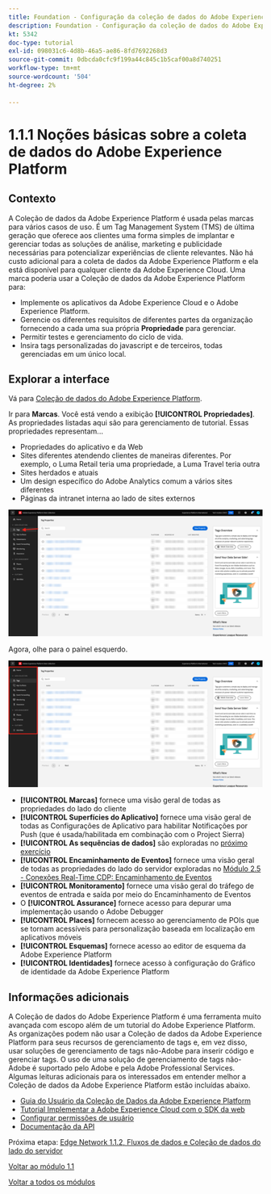 ```yaml
---
title: Foundation - Configuração da coleção de dados do Adobe Experience Platform e da extensão SDK da Web - Explicação da coleção de dados do Adobe Experience Platform
description: Foundation - Configuração da coleção de dados do Adobe Experience Platform e da extensão SDK da Web - Explicação da coleção de dados do Adobe Experience Platform
kt: 5342
doc-type: tutorial
exl-id: 098031c6-4d8b-46a5-ae86-8fd7692268d3
source-git-commit: 0dbcda0cfc9f199a44c845c1b5caf00a8d740251
workflow-type: tm+mt
source-wordcount: '504'
ht-degree: 2%

---
```


# 1.1.1 Noções básicas sobre a coleta de dados do Adobe Experience Platform

## Contexto

A Coleção de dados da Adobe Experience Platform é usada pelas marcas para vários casos de uso. É um Tag Management System (TMS) de última geração que oferece aos clientes uma forma simples de implantar e gerenciar todas as soluções de análise, marketing e publicidade necessárias para potencializar experiências de cliente relevantes. Não há custo adicional para a coleta de dados da Adobe Experience Platform e ela está disponível para qualquer cliente da Adobe Experience Cloud. Uma marca poderia usar a Coleção de dados da Adobe Experience Platform para:

- Implemente os aplicativos da Adobe Experience Cloud e o Adobe Experience Platform.
- Gerencie os diferentes requisitos de diferentes partes da organização fornecendo a cada uma sua própria **Propriedade** para gerenciar.
- Permitir testes e gerenciamento do ciclo de vida.
- Insira tags personalizadas do javascript e de terceiros, todas gerenciadas em um único local.

## Explorar a interface

Vá para [Coleção de dados do Adobe Experience Platform](https://experience.adobe.com/#/data-collection/).

Ir para **Marcas**. Você está vendo a exibição **[!UICONTROL Propriedades]**. As propriedades listadas aqui são para gerenciamento de tutorial. Essas propriedades representam...

- Propriedades do aplicativo e da Web
- Sites diferentes atendendo clientes de maneiras diferentes. Por exemplo, o Luma Retail teria uma propriedade, a Luma Travel teria outra
- Sites herdados e atuais
- Um design específico do Adobe Analytics comum a vários sites diferentes
- Páginas da intranet interna ao lado de sites externos

![Exibir Propriedades da Inicialização](./images/launch1.png)

Agora, olhe para o painel esquerdo.

![Iniciar Painel Esquerdo](./images/launch2.png)

- **[!UICONTROL Marcas]** fornece uma visão geral de todas as propriedades do lado do cliente
- **[!UICONTROL Superfícies do Aplicativo]** fornece uma visão geral de todas as Configurações de Aplicativo para habilitar Notificações por Push (que é usada/habilitada em combinação com o Project Sierra)
- **[!UICONTROL As sequências de dados]** são exploradas no [próximo exercício](./ex2.md)
- **[!UICONTROL Encaminhamento de Eventos]** fornece uma visão geral de todas as propriedades do lado do servidor exploradas no [Módulo 2.5 - Conexões Real-Time CDP: Encaminhamento de Eventos](./../../../modules/rtcdp-b2c/module2.5/aep-data-collection-ssf.md)
- **[!UICONTROL Monitoramento]** fornece uma visão geral do tráfego de eventos de entrada e saída por meio do Encaminhamento de Eventos
- O **[!UICONTROL Assurance]** fornece acesso para depurar uma implementação usando o Adobe Debugger
- **[!UICONTROL Places]** fornecem acesso ao gerenciamento de POIs que se tornam acessíveis para personalização baseada em localização em aplicativos móveis
- **[!UICONTROL Esquemas]** fornece acesso ao editor de esquema da Adobe Experience Platform
- **[!UICONTROL Identidades]** fornece acesso à configuração do Gráfico de identidade da Adobe Experience Platform

## Informações adicionais

A Coleção de dados do Adobe Experience Platform é uma ferramenta muito avançada com escopo além de um tutorial do Adobe Experience Platform. As organizações podem não usar a Coleção de dados da Adobe Experience Platform para seus recursos de gerenciamento de tags e, em vez disso, usar soluções de gerenciamento de tags não-Adobe para inserir código e gerenciar tags. O uso de uma solução de gerenciamento de tags não-Adobe é suportado pelo Adobe e pela Adobe Professional Services.
Algumas leituras adicionais para os interessados em entender melhor a Coleção de dados da Adobe Experience Platform estão incluídas abaixo.

- [Guia do Usuário da Coleção de Dados da Adobe Experience Platform](https://experienceleague.adobe.com/docs/experience-platform/tags/home.html?lang=pt-BR)
- [Tutorial Implementar a Adobe Experience Cloud com o SDK da web](https://experienceleague.adobe.com/docs/platform-learn/implement-web-sdk/overview.html?lang=pt-BR)
- [Configurar permissões de usuário](https://experienceleague.adobe.com/docs/experience-platform/tags/admin/user-permissions.html)
- [Documentação da API](https://developer.adobelaunch.com/api/)

Próxima etapa: [Edge Network 1.1.2, Fluxos de dados e Coleção de dados do lado do servidor](./ex2.md)

[Voltar ao módulo 1.1](./data-ingestion-launch-web-sdk.md)

[Voltar a todos os módulos](./../../../overview.md)
